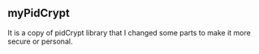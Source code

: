 ## myPidCrypt

It is a copy of pidCrypt library that I changed some parts to make it more secure or personal.